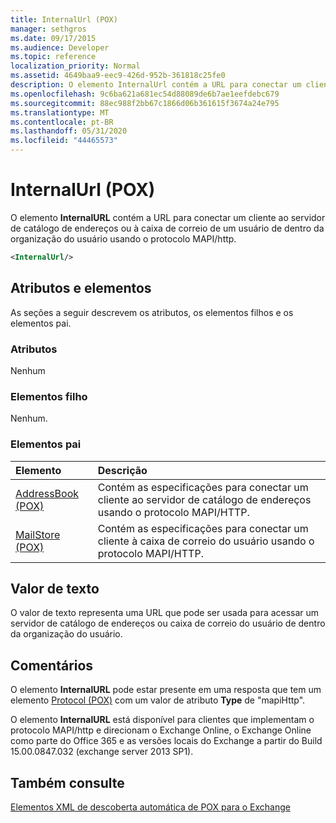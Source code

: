 ```yaml
---
title: InternalUrl (POX)
manager: sethgros
ms.date: 09/17/2015
ms.audience: Developer
ms.topic: reference
localization_priority: Normal
ms.assetid: 4649baa9-eec9-426d-952b-361818c25fe0
description: O elemento InternalUrl contém a URL para conectar um cliente ao servidor de catálogo de endereços ou à caixa de correio de um usuário de dentro da organização do usuário usando o protocolo MAPI/HTTP.
ms.openlocfilehash: 9c6ba621a681ec54d88089de6b7ae1eefdebc679
ms.sourcegitcommit: 88ec988f2bb67c1866d06b361615f3674a24e795
ms.translationtype: MT
ms.contentlocale: pt-BR
ms.lasthandoff: 05/31/2020
ms.locfileid: "44465573"
---
```

# <a name="internalurl-pox"></a>InternalUrl (POX)

O elemento **InternalURL** contém a URL para conectar um cliente ao servidor de catálogo de endereços ou à caixa de correio de um usuário de dentro da organização do usuário usando o protocolo MAPI/http. 
  
```XML
<InternalUrl/>
```

## <a name="attributes-and-elements"></a>Atributos e elementos

As seções a seguir descrevem os atributos, os elementos filhos e os elementos pai.
  
### <a name="attributes"></a>Atributos

Nenhum
  
### <a name="child-elements"></a>Elementos filho

Nenhum.
  
### <a name="parent-elements"></a>Elementos pai

|**Elemento**|**Descrição**|
|:-----|:-----|
|[AddressBook (POX)](addressbook-pox.md) <br/> |Contém as especificações para conectar um cliente ao servidor de catálogo de endereços usando o protocolo MAPI/HTTP.  <br/> |
|[MailStore (POX)](mailstore-pox.md) <br/> |Contém as especificações para conectar um cliente à caixa de correio do usuário usando o protocolo MAPI/HTTP.  <br/> |
   
## <a name="text-value"></a>Valor de texto

O valor de texto representa uma URL que pode ser usada para acessar um servidor de catálogo de endereços ou caixa de correio do usuário de dentro da organização do usuário.
  
## <a name="remarks"></a>Comentários

O elemento **InternalURL** pode estar presente em uma resposta que tem um elemento [Protocol (POX)](protocol-pox.md) com um valor de atributo **Type** de "mapiHttp". 
  
O elemento **InternalURL** está disponível para clientes que implementam o protocolo MAPI/http e direcionam o Exchange Online, o Exchange Online como parte do Office 365 e as versões locais do Exchange a partir do Build 15.00.0847.032 (exchange server 2013 SP1). 
  
## <a name="see-also"></a>Também consulte



[Elementos XML de descoberta automática de POX para o Exchange](pox-autodiscover-xml-elements-for-exchange.md)

